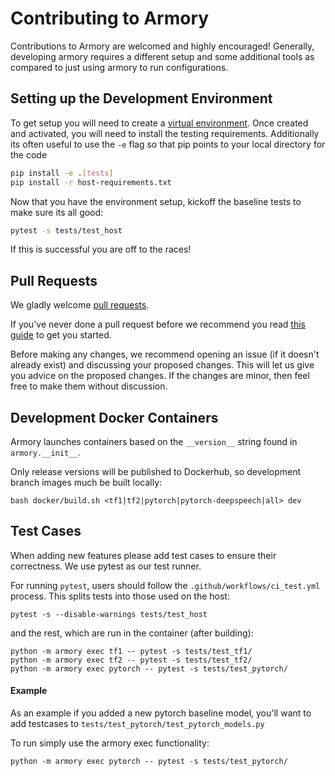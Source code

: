 # Contributing to Armory
Contributions to Armory are welcomed and highly encouraged!  Generally, developing armory requires a different setup and some additional tools
as compared to just using armory to run configurations.  

## Setting up the Development Environment
To get setup you will need to create a [virtual environment](https://docs.python.org/3/library/venv.html).  Once created and activated, you will need 
to install the testing requirements.  Additionally its often useful to use the `-e` flag so that pip points to your local directory for the code
```bash
pip install -e .[tests]
pip install -r host-requirements.txt
```
Now that you have the environment setup, kickoff the baseline tests to make sure its all good:
```bash
pytest -s tests/test_host
```
If this is successful you are off to the races!

## Pull Requests

We gladly welcome [pull requests](
https://help.github.com/articles/about-pull-requests/).

If you've never done a pull request before we recommend you read
[this guide](http://blog.davidecoppola.com/2016/11/howto-contribute-to-open-source-project-on-github/) 
to get you started.

Before making any changes, we recommend opening an issue (if it
doesn't already exist) and discussing your proposed changes. This will
let us give you advice on the proposed changes. If the changes are
minor, then feel free to make them without discussion.


## Development Docker Containers
Armory launches containers based on the `__version__` string found in `armory.__init__`.

Only release versions will be published to Dockerhub, so development branch images much be built locally:
```
bash docker/build.sh <tf1|tf2|pytorch|pytorch-deepspeech|all> dev
```

## Test Cases
When adding new features please add test cases to ensure their correctness. We use 
pytest as our test runner. 

For running `pytest`, users should follow the `.github/workflows/ci_test.yml` process. 
This splits tests into those used on the host:
```
pytest -s --disable-warnings tests/test_host
```
and the rest, which are run in the container (after building):
```
python -m armory exec tf1 -- pytest -s tests/test_tf1/
python -m armory exec tf2 -- pytest -s tests/test_tf2/
python -m armory exec pytorch -- pytest -s tests/test_pytorch/
```

#### Example
As an example if you added a new pytorch baseline model, 
you'll want to add testcases to `tests/test_pytorch/test_pytorch_models.py`

To run simply use the armory exec functionality:
```
python -m armory exec pytorch -- pytest -s tests/test_pytorch/
```
